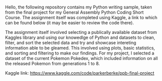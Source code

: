 Hello, the following repository contains my Python writing sample, taken from the final project for my General Assembly Python Coding Short Course. 
The assignment itself was completed using Kaggle, a link to which can be found below (it may be easier to review the code there).

The assignment itself involved selecting a publically available dataset from Kaggles library and using our knowedlge of Python and datasets to clean, filter, and sort
the selected data and try and showcase intereting information able to be gleamed. This involved using plots, basic statistics, and sorting and filtering to make our findings.
For my project, I selected a dataset of the current Pokemon Pokedex, which included information on all the released Pokemon from generations 1 to 8.

Kaggle link:  https://www.kaggle.com/code/parkerberke/ppb-final-project
